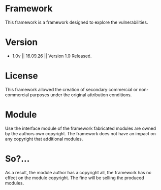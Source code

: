 # Framework
 This framework is a framework designed to explore the vulnerabilities.
 
# Version
 - 1.0v || 16.09.26 || Version 1.0 Released.
 
# License
 This framework allowed the creation of secondary commercial or non-commercial purposes under the original attribution conditions.

# Module
 Use the interface module of the framework fabricated modules are owned by the authors own copyright.
 The framework does not have an impact on any copyright that additional modules.
 
# So?...
 As a result, the module author has a copyright all, the framework has no effect on the module copyright.
 The fine will be selling the produced modules.
